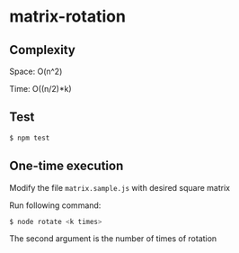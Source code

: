 # matrix-rotation

## Complexity

Space: O(n^2)

Time: O((n/2)*k)

## Test

```bash
$ npm test
```

## One-time execution

Modify the file `matrix.sample.js` with desired square matrix

Run following command:

```bash
$ node rotate <k times>
```

The second argument is the number of times of rotation